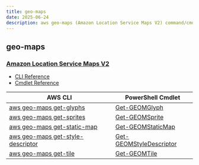 ```yaml
---
title: geo-maps
date: 2025-06-24
description: aws geo-maps (Amazon Location Service Maps V2) command/cmdlet list.
---
```


## geo-maps

### [Amazon Location Service Maps V2](https://aws.amazon.com/location/)

* [CLI Reference](https://awscli.amazonaws.com/v2/documentation/api/latest/reference/geo-maps/index.html)
* [Cmdlet Reference](https://docs.aws.amazon.com/powershell/latest/reference/items/GeoMaps_cmdlets.html)

|AWS CLI|PowerShell Cmdlet|
|----|----|
|[aws geo-maps get-glyphs](https://awscli.amazonaws.com/v2/documentation/api/latest/reference/geo-maps/get-glyphs.html)|[Get-GEOMGlyph](https://docs.aws.amazon.com/powershell/latest/reference/items/Get-GEOMGlyph.html)|
|[aws geo-maps get-sprites](https://awscli.amazonaws.com/v2/documentation/api/latest/reference/geo-maps/get-sprites.html)|[Get-GEOMSprite](https://docs.aws.amazon.com/powershell/latest/reference/items/Get-GEOMSprite.html)|
|[aws geo-maps get-static-map](https://awscli.amazonaws.com/v2/documentation/api/latest/reference/geo-maps/get-static-map.html)|[Get-GEOMStaticMap](https://docs.aws.amazon.com/powershell/latest/reference/items/Get-GEOMStaticMap.html)|
|[aws geo-maps get-style-descriptor](https://awscli.amazonaws.com/v2/documentation/api/latest/reference/geo-maps/get-style-descriptor.html)|[Get-GEOMStyleDescriptor](https://docs.aws.amazon.com/powershell/latest/reference/items/Get-GEOMStyleDescriptor.html)|
|[aws geo-maps get-tile](https://awscli.amazonaws.com/v2/documentation/api/latest/reference/geo-maps/get-tile.html)|[Get-GEOMTile](https://docs.aws.amazon.com/powershell/latest/reference/items/Get-GEOMTile.html)|

